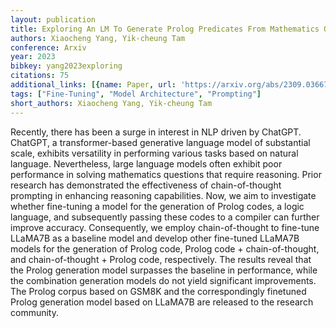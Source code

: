 ```yaml
---
layout: publication
title: Exploring An LM To Generate Prolog Predicates From Mathematics Questions
authors: Xiaocheng Yang, Yik-cheung Tam
conference: Arxiv
year: 2023
bibkey: yang2023exploring
citations: 75
additional_links: [{name: Paper, url: 'https://arxiv.org/abs/2309.03667'}]
tags: ["Fine-Tuning", "Model Architecture", "Prompting"]
short_authors: Xiaocheng Yang, Yik-cheung Tam
---
```

Recently, there has been a surge in interest in NLP driven by ChatGPT.
ChatGPT, a transformer-based generative language model of substantial scale,
exhibits versatility in performing various tasks based on natural language.
Nevertheless, large language models often exhibit poor performance in solving
mathematics questions that require reasoning. Prior research has demonstrated
the effectiveness of chain-of-thought prompting in enhancing reasoning
capabilities. Now, we aim to investigate whether fine-tuning a model for the
generation of Prolog codes, a logic language, and subsequently passing these
codes to a compiler can further improve accuracy. Consequently, we employ
chain-of-thought to fine-tune LLaMA7B as a baseline model and develop other
fine-tuned LLaMA7B models for the generation of Prolog code, Prolog code +
chain-of-thought, and chain-of-thought + Prolog code, respectively. The results
reveal that the Prolog generation model surpasses the baseline in performance,
while the combination generation models do not yield significant improvements.
The Prolog corpus based on GSM8K and the correspondingly finetuned Prolog
generation model based on LLaMA7B are released to the research community.